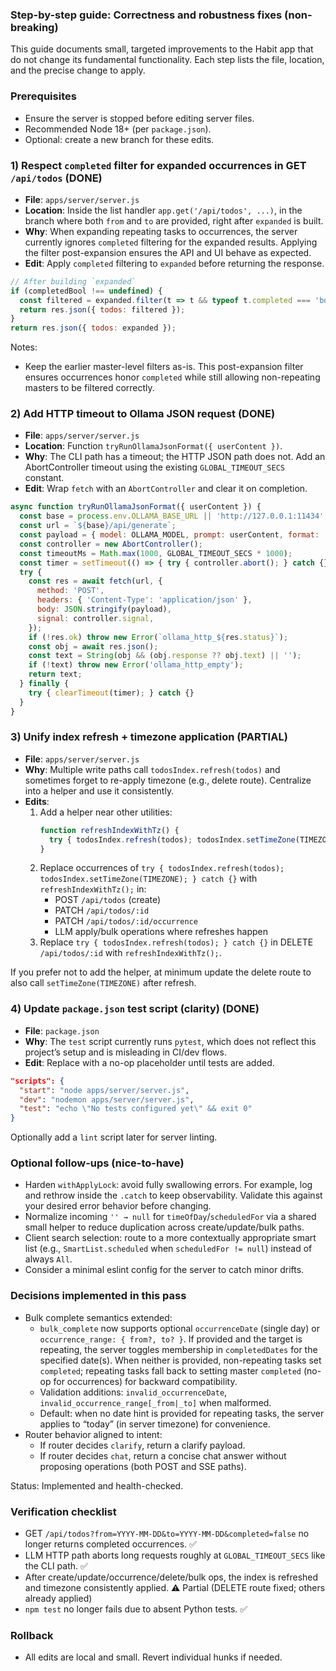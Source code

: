 ### Step-by-step guide: Correctness and robustness fixes (non-breaking)

This guide documents small, targeted improvements to the Habit app that do not change its fundamental functionality. Each step lists the file, location, and the precise change to apply.

### Prerequisites
- Ensure the server is stopped before editing server files.
- Recommended Node 18+ (per `package.json`).
- Optional: create a new branch for these edits.

### 1) Respect `completed` filter for expanded occurrences in GET `/api/todos` (DONE)
- **File**: `apps/server/server.js`
- **Location**: Inside the list handler `app.get('/api/todos', ...)`, in the branch where both `from` and `to` are provided, right after `expanded` is built.
- **Why**: When expanding repeating tasks to occurrences, the server currently ignores `completed` filtering for the expanded results. Applying the filter post-expansion ensures the API and UI behave as expected.
- **Edit**: Apply `completed` filtering to `expanded` before returning the response.

```js
// After building `expanded`
if (completedBool !== undefined) {
  const filtered = expanded.filter(t => t && typeof t.completed === 'boolean' && (t.completed === completedBool));
  return res.json({ todos: filtered });
}
return res.json({ todos: expanded });
```

Notes:
- Keep the earlier master-level filters as-is. This post-expansion filter ensures occurrences honor `completed` while still allowing non-repeating masters to be filtered correctly.

### 2) Add HTTP timeout to Ollama JSON request (DONE)
- **File**: `apps/server/server.js`
- **Location**: Function `tryRunOllamaJsonFormat({ userContent })`.
- **Why**: The CLI path has a timeout; the HTTP JSON path does not. Add an AbortController timeout using the existing `GLOBAL_TIMEOUT_SECS` constant.
- **Edit**: Wrap `fetch` with an `AbortController` and clear it on completion.

```js
async function tryRunOllamaJsonFormat({ userContent }) {
  const base = process.env.OLLAMA_BASE_URL || 'http://127.0.0.1:11434';
  const url = `${base}/api/generate`;
  const payload = { model: OLLAMA_MODEL, prompt: userContent, format: 'json', stream: false };
  const controller = new AbortController();
  const timeoutMs = Math.max(1000, GLOBAL_TIMEOUT_SECS * 1000);
  const timer = setTimeout(() => { try { controller.abort(); } catch {} }, timeoutMs);
  try {
    const res = await fetch(url, {
      method: 'POST',
      headers: { 'Content-Type': 'application/json' },
      body: JSON.stringify(payload),
      signal: controller.signal,
    });
    if (!res.ok) throw new Error(`ollama_http_${res.status}`);
    const obj = await res.json();
    const text = String(obj && (obj.response ?? obj.text) || '');
    if (!text) throw new Error('ollama_http_empty');
    return text;
  } finally {
    try { clearTimeout(timer); } catch {}
  }
}
```

### 3) Unify index refresh + timezone application (PARTIAL)
- **File**: `apps/server/server.js`
- **Why**: Multiple write paths call `todosIndex.refresh(todos)` and sometimes forget to re-apply timezone (e.g., delete route). Centralize into a helper and use it consistently.
- **Edits**:
  1) Add a helper near other utilities:
     ```js
     function refreshIndexWithTz() {
       try { todosIndex.refresh(todos); todosIndex.setTimeZone(TIMEZONE); } catch {}
     }
     ```
  2) Replace occurrences of `try { todosIndex.refresh(todos); todosIndex.setTimeZone(TIMEZONE); } catch {}` with `refreshIndexWithTz();` in:
     - POST `/api/todos` (create)
     - PATCH `/api/todos/:id`
     - PATCH `/api/todos/:id/occurrence`
     - LLM apply/bulk operations where refreshes happen
  3) Replace `try { todosIndex.refresh(todos); } catch {}` in DELETE `/api/todos/:id` with `refreshIndexWithTz();`.

If you prefer not to add the helper, at minimum update the delete route to also call `setTimeZone(TIMEZONE)` after refresh.

### 4) Update `package.json` test script (clarity) (DONE)
- **File**: `package.json`
- **Why**: The `test` script currently runs `pytest`, which does not reflect this project’s setup and is misleading in CI/dev flows.
- **Edit**: Replace with a no-op placeholder until tests are added.

```json
"scripts": {
  "start": "node apps/server/server.js",
  "dev": "nodemon apps/server/server.js",
  "test": "echo \"No tests configured yet\" && exit 0"
}
```

Optionally add a `lint` script later for server linting.

### Optional follow-ups (nice-to-have)
- Harden `withApplyLock`: avoid fully swallowing errors. For example, log and rethrow inside the `.catch` to keep observability. Validate this against your desired error behavior before changing.
- Normalize incoming `'' → null` for `timeOfDay`/`scheduledFor` via a shared small helper to reduce duplication across create/update/bulk paths.
- Client search selection: route to a more contextually appropriate smart list (e.g., `SmartList.scheduled` when `scheduledFor != null`) instead of always `All`.
- Consider a minimal eslint config for the server to catch minor drifts.

### Decisions implemented in this pass
- Bulk complete semantics extended:
  - `bulk_complete` now supports optional `occurrenceDate` (single day) or `occurrence_range: { from?, to? }`. If provided and the target is repeating, the server toggles membership in `completedDates` for the specified date(s). When neither is provided, non-repeating tasks set `completed`; repeating tasks fall back to setting master `completed` (no-op for occurrences) for backward compatibility.
  - Validation additions: `invalid_occurrenceDate`, `invalid_occurrence_range[_from|_to]` when malformed.
  - Default: when no date hint is provided for repeating tasks, the server applies to “today” (in server timezone) for convenience.
- Router behavior aligned to intent:
  - If router decides `clarify`, return a clarify payload.
  - If router decides `chat`, return a concise chat answer without proposing operations (both POST and SSE paths).

Status: Implemented and health-checked.

### Verification checklist
- GET `/api/todos?from=YYYY-MM-DD&to=YYYY-MM-DD&completed=false` no longer returns completed occurrences. ✅
- LLM HTTP path aborts long requests roughly at `GLOBAL_TIMEOUT_SECS` like the CLI path. ✅
- After create/update/occurrence/delete/bulk ops, the index is refreshed and timezone consistently applied. ⚠️ Partial (DELETE route fixed; others already applied)
- `npm test` no longer fails due to absent Python tests. ✅

### Rollback
- All edits are local and small. Revert individual hunks if needed.


